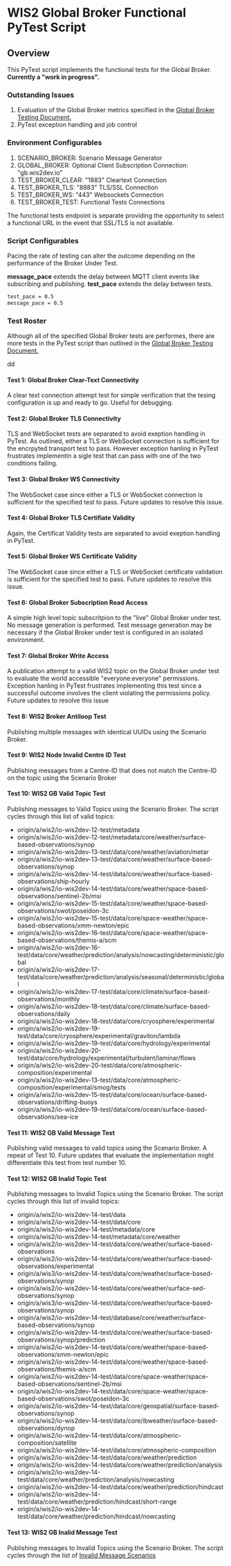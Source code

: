 # WIS2 Global Broker Functional PyTest Script

## Overview

This PyTest script implements the functional tests for the Global Broker.  **Currently a "work in progress".**

### Outstanding Issues

1. Evaluation of the Global Broker metrics specified in the [Global Broker Testing Document.](https://github.com/wmo-im/wis2-global-services-testing/blob/main/global-services-testing/sections/testing/global-broker.adoc) 
2. PyTest exception handling and job control

### Environment Configurables

1. SCENARIO_BROKER: Scenario Message Generator
2. GLOBAL_BROKER: Optional Client Subscription Connection: "gb.wis2dev.io"
3. TEST_BROKER_CLEAR: "1883" Cleartext Connection
4. TEST_BROKER_TLS: "8883" TLS/SSL Connection
5. TEST_BROKER_WS: "443" Websockets Connection
6. TEST_BROKER_TEST: Functional Tests Connections

The functional tests endpoint is separate providing the opportunity to select
a functional URL in the event that SSL/TLS is not available.

### Script Configurables

Pacing the rate of testing can alter the outcome depending on the performance of the Broker Under Test.

**message_pace** extends the delay between MQTT client events like subscribing and publishing.
**test_pace** extends the delay between tests.

```bash
test_pace = 0.5
message_pace = 0.5
```
### Test Roster

Although all of the specified Global Broker tests are performes, there are more tests in the PyTest script than outlined in the [Global Broker Testing Document.](https://github.com/wmo-im/wis2-global-services-testing/blob/main/global-services-testing/sections/testing/global-broker.adoc) 

dd

#### Test 1: Global Broker Clear-Text Connectivity

A clear text connection attempt test for simple verification that the tesing configuration is up and ready to go.  Useful for debugging.

#### Test 2: Global Broker TLS Connectivity

TLS and WebSocket tests are separated to avoid exeption handling in PyTest.  As outlined, either a TLS or WebSocket connection is sufficient for the encrpyted transport test to pass.  However exception hanling in PyTest frustrates implementin a sigle test that can pass with one of the two conditions failing.

#### Test 3: Global Broker WS Connectivity

The WebSocket case since either a TLS or WebSocket connection is sufficient for the specified test to pass.  Future updates to resolve this issue.

#### Test 4: Global Broker TLS Certifiate Validity

Again, the Certificat Validity tests are separated to avoid exeption handling in PyTest.

#### Test 5: Global Broker WS Certificate Validity

The WebSocket case since either a TLS or WebSocket certificate validation is sufficient for the specified test to pass.  Future updates to resolve this issue.

#### Test 6: Global Broker Subscription Read Access

A simple high level topic subscritpion to the "live" Global Broker under test.  No message generation is performed.  Test message generation may be necessary if the Global Broker under test is configured in an isolated environment.

#### Test 7: Global Broker Write Access

A publication attempt to a valid WIS2 topic on the Global Broker under test to evaluate the world accessible "everyone:everyone" permissions.  Exception hanling in PyTest frustrates implementing this test since a successful outcome involves the client violating the permissions policy.  Future updates to resolve this issue

#### Test 8: WIS2 Broker Antiloop Test

Publishing multiple messages with identical UUIDs using the Scenario Broker.

#### Test 9: WIS2 Node Invalid Centre ID Test

Publishing messages from a Centre-ID that does not match the Centre-ID on the topic using the Scenario Broker

#### Test 10: WIS2 GB Valid Topic Test

Publishing messages to Valid Topics using the Scenario Broker.  The script cycles through this list of valid topics:

- origin/a/wis2/io-wis2dev-12-test/metadata
- origin/a/wis2/io-wis2dev-12-test/metadata/core/weather/surface-based-observations/synop
- origin/a/wis2/io-wis2dev-13-test/data/core/weather/aviation/metar
- origin/a/wis2/io-wis2dev-13-test/data/core/weather/surface-based-observations/synop
- origin/a/wis2/io-wis2dev-14-test/data/core/weather/surface-based-observations/ship-hourly
- origin/a/wis2/io-wis2dev-14-test/data/core/weather/space-based-observations/sentinel-2b/msi
- origin/a/wis2/io-wis2dev-15-test/data/core/weather/space-based-observations/swot/poseidon-3c
- origin/a/wis2/io-wis2dev-15-test/data/core/space-weather/space-based-observations/xmm-newton/epic
- origin/a/wis2/io-wis2dev-16-test/data/core/space-weather/space-based-observations/themis-a/scm
- origin/a/wis2/io-wis2dev-16-test/data/core/weather/prediction/analysis/nowcasting/deterministic/global
- origin/a/wis2/io-wis2dev-17-test/data/core/weather/prediction/analysis/seasonal/deterministic/global
- origin/a/wis2/io-wis2dev-17-test/data/core/climate/surface-based-observations/monthly
- origin/a/wis2/io-wis2dev-18-test/data/core/climate/surface-based-observations/daily
- origin/a/wis2/io-wis2dev-18-test/data/core/cryosphere/experimental
- origin/a/wis2/io-wis2dev-19-test/data/core/cryosphere/experimental/graviton/lambda
- origin/a/wis2/io-wis2dev-19-test/data/core/hydrology/experimental
- origin/a/wis2/io-wis2dev-20-test/data/core/hydrology/experimental/turbulent/laminar/flows
- origin/a/wis2/io-wis2dev-20-test/data/core/atmospheric-composition/experimental
- origin/a/wis2/io-wis2dev-13-test/data/core/atmospheric-composition/experimental/smog/tests
- origin/a/wis2/io-wis2dev-15-test/data/core/ocean/surface-based-observations/drifting-buoys
- origin/a/wis2/io-wis2dev-19-test/data/core/ocean/surface-based-observations/sea-ice

#### Test 11: WIS2 GB Valid Message Test

Publishing valid messages to valid topics using the Scenario Broker.  A repeat of Test 10.  Future updates that evaluate the implementation might differentiate this test from test number 10.

#### Test 12: WIS2 GB Inalid Topic Test

Publishing messages to Invalid Topics using the Scenario Broker.  The script cycles through this list of invalid topics:

- origin/a/wis2/io-wis2dev-14-test/data
- origin/a/wis2/io-wis2dev-14-test/data/core
- origin/a/wis2/io-wis2dev-14-test/metadata/core
- origin/a/wis2/io-wis2dev-14-test/metadata/core/weather
- origin/a/wis2/io-wis2dev-14-test/data/core/weather/surface-based-observations
- origin/a/wis2/io-wis2dev-14-test/data/core/weather/surface-based-observations/experimental
- origin/a/wis3/io-wis2dev-14-test/data/core/weather/surface-based-observations/synop
- origin/a/wis2/io-wis2dev-14-test/data/core/weather/surface-sed-observations/synop
- origin/a/wis3/io-wis2dev-14-test/data/core/weather/surface-based-observations/synop
- origin/a/wis2/io-wis2dev-14-test/database/core/weather/surface-based-observations/synop
- origin/a/wis2/io-wis2dev-14-test/data/core/weather/surface-based-observations/synop/prediction
- origin/a/wis2/io-wis2dev-14-test/data/core/weather/space-based-observations/smm-newton/epic
- origin/a/wis2/io-wis2dev-14-test/data/core/weather/space-based-observations/themis-a/scm
- origin/a/wis2/io-wis2dev-14-test/data/core/space-weather/space-based-observations/sentinel-2b/msi
- origin/a/wis2/io-wis2dev-14-test/data/core/space-weather/space-based-observations/swot/poseidon-3c
- origin/a/wis2/io-wis2dev-14-test/data/core/geospatial/surface-based-observations/synop
- origin/a/wis2/io-wis2dev-14-test/data/core/ibweather/surface-based-observations/dynop
- origin/a/wis2/io-wis2dev-14-test/data/core/atmospheric-composition/satellite
- origin/a/wis2/io-wis2dev-14-test/data/core/atmospheric-composition
- origin/a/wis2/io-wis2dev-14-test/data/core/weather/prediction
- origin/a/wis2/io-wis2dev-14-test/data/core/weather/prediction/analysis
- origin/a/wis2/io-wis2dev-14-test/data/core/weather/prediction/analysis/nowcasting
- origin/a/wis2/io-wis2dev-14-test/data/core/weather/prediction/hindcast
- origin/a/wis2/io-wis2dev-14-test/data/core/weather/prediction/hindcast/short-range
- origin/a/wis2/io-wis2dev-14-test/data/core/weather/prediction/hindcast/nowcasting

#### Test 13: WIS2 GB Inalid Message Test

Publishing messages to Invalid Topics using the Scenario Broker.  The script cycles through the list of [Invalid Message Scenarios](https://github.com/wmo-im/wis2-global-services-testing/tree/main/tools/Documentation/scenario)
